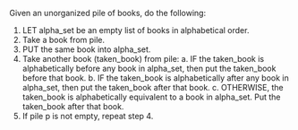 Given an unorganized pile of books, do the following:

1. LET alpha_set be an empty list of books in alphabetical order.
2. Take a book from pile.
3. PUT the same book into alpha_set.
4. Take another book (taken_book) from pile:
    a. IF the taken_book is alphabetically before any book in alpha_set, then put the taken_book before that book.
    b. IF the taken_book is alphabetically after any book in alpha_set, then put the taken_book after that book.
    c. OTHERWISE, the taken_book is alphabetically equivalent to a book in alpha_set. Put the taken_book after that book.
5. If pile p is not empty, repeat step 4.